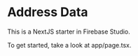# Address Data

This is a NextJS starter in Firebase Studio.

To get started, take a look at app/page.tsx.
